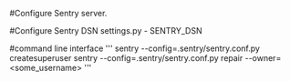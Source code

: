 #Configure Sentry server.




#Configure Sentry DSN
settings.py - SENTRY_DSN

#command line interface
'''
sentry --config=.sentry/sentry.conf.py createsuperuser
sentry --config=.sentry/sentry.conf.py repair --owner=<some_username>
'''
